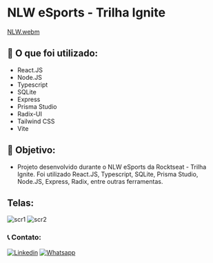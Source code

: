 # NLW eSports - Trilha Ignite

[NLW.webm](https://user-images.githubusercontent.com/96501443/191020457-3f6f79c2-210a-4850-a1bf-ceefc8b4af2f.webm)

## 🧰 O que foi utilizado:

- React.JS
- Node.JS
- Typescript
- SQLite
- Express
- Prisma Studio
- Radix-UI
- Tailwind CSS
- Vite

## 🎯 Objetivo:

- Projeto desenvolvido durante o NLW eSports da Rocktseat - Trilha Ignite. Foi utilizado React.JS, Typescript, SQLite, Prisma Studio, Node.JS, Express, Radix, entre outras ferramentas.

## Telas:

![scr1](https://user-images.githubusercontent.com/96501443/191020533-b89002a0-6cea-4753-b76a-aee24e5d4eff.JPG)
![scr2](https://user-images.githubusercontent.com/96501443/191020527-57ff0886-c4a1-4044-acf2-d774f6155e0f.JPG)

### 📞 Contato:

[![Linkedin](https://img.shields.io/badge/LinkedIn-0077B5?style=for-the-badge&logo=linkedin&logoColor=white)](https://www.linkedin.com/in/danielalmeidadetoledo/)
[![Whatsapp](https://img.shields.io/badge/WhatsApp-25D366?style=for-the-badge&logo=whatsapp&logoColor=white)](https://api.whatsapp.com/send?phone=5515998485252)
